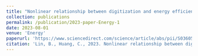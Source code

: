 ```yaml
---
title: "Nonlinear relationship between digitization and energy efficiency: Evidence from transnational panel data"
collection: publications
permalink: /publication/2023-paper-Energy-1
date: 2023-08-01
venue: 'Energy'
paperurl: 'https://www.sciencedirect.com/science/article/abs/pii/S0360544223009957'
citation: 'Lin, B., Huang, C., 2023. Nonlinear relationship between digitization and energy efficiency: Evidence from transnational panel data. Energy 276, 127601. https://doi.org/10.1016/j.energy.2023.127601'
---
```

